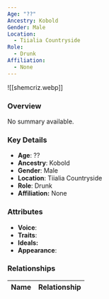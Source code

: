 ```yaml
---
Age: "??"
Ancestry: Kobold
Gender: Male
Location:
  - Tiialia Countryside
Role:
  - Drunk
Affiliation:
  - None
---
```


![[shemcriz.webp]]

### Overview
No summary available.

### Key Details
- **Age**: ??
- **Ancestry**: Kobold
- **Gender**: Male
- **Location**: Tiialia Countryside
- **Role**: Drunk
- **Affiliation:** None

### Attributes
- **Voice**: 
- **Traits**: 
- **Ideals:** 
- **Appearance**:

### Relationships

| Name  | Relationship |
| ----- | ------------ |
